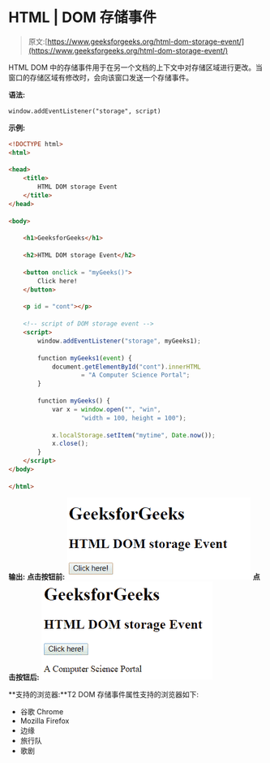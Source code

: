 # HTML | DOM 存储事件

> 原文:[https://www.geeksforgeeks.org/html-dom-storage-event/](https://www.geeksforgeeks.org/html-dom-storage-event/)

HTML DOM 中的存储事件用于在另一个文档的上下文中对存储区域进行更改。当窗口的存储区域有修改时，会向该窗口发送一个存储事件。

**语法:**

```html
window.addEventListener("storage", script)
```

**示例:**

```html
<!DOCTYPE html>
<html>

<head>
    <title>
        HTML DOM storage Event
    </title>
</head>

<body>

    <h1>GeeksforGeeks</h1>

    <h2>HTML DOM storage Event</h2>

    <button onclick = "myGeeks()">
        Click here!
    </button>

    <p id = "cont"></p>

    <!-- script of DOM storage event -->
    <script>
        window.addEventListener("storage", myGeeks1);

        function myGeeks1(event) {
            document.getElementById("cont").innerHTML
                    = "A Computer Science Portal";
        }

        function myGeeks() {
            var x = window.open("", "win", 
                    "width = 100, height = 100");

            x.localStorage.setItem("mytime", Date.now());
            x.close();
        }
    </script>
</body>

</html>                                
```

**输出:**
**点击按钮前:**
![](img/46ab7f833c4a2357a6b57ecbc666377c.png)
**点击按钮后:**
![](img/8e5b9e18337329a1be9a9c9b42539e50.png)

**支持的浏览器:**T2 DOM 存储事件属性支持的浏览器如下:

*   谷歌 Chrome
*   Mozilla Firefox
*   边缘
*   旅行队
*   歌剧